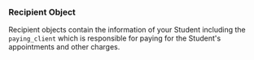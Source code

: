 ### Recipient Object

Recipient objects contain the information of your Student including the `paying_client` which 
is responsible for paying for the Student's appointments and other charges. 
